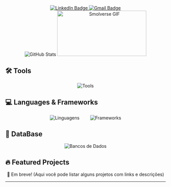<div id="header" align="center">
  <div id="badges">
    <a href="https://br.linkedin.com/in/isaac-cleiton-41938225b">
      <img src="https://img.shields.io/badge/LinkedIn-0077B5?style=for-the-badge&logo=linkedin&logoColor=white" alt="LinkedIn Badge" />
    </a>
    <a href="mailto:isaaccleitondasilva@gmail.com">
      <img src="https://img.shields.io/badge/Gmail-D14836?style=for-the-badge&logo=gmail&logoColor=white" alt="Gmail Badge" />
    </a>
  </div>
</div>

<div align="center">
  <img src="https://github-readme-stats.vercel.app/api?username=blueIsaac1&show_icons=true&theme=dark" alt="GitHub Stats" />
  <img src="https://media.giphy.com/media/JqmupuTVZYaQX5s094/giphy.gif" width="280" height="143" alt="Smolverse GIF" />
</div>

## 🛠️ Tools
<div align="center">
  <img src="https://skillicons.dev/icons?i=vscode,linux,kali,raspberrypi,github,git,docker,aws,azure" alt="Tools" />
</div>

## 💻 Languages & Frameworks
<div align="center">
  <img src="https://skillicons.dev/icons?i=html,css,js,py,java,php" alt="Linguagens" />
  <a>ㅤㅤ</a>
  <img src="https://skillicons.dev/icons?i=django,fastapi,flask,react,laravel" alt="Frameworks" />
</div>

## 🚀 DataBase
<div align="center">
  <img src="https://skillicons.dev/icons?i=mysql,postgres,sqlite,mongodb,redis" alt="Bancos de Dados" />
</div>

## 🔥 Featured Projects
<div align="center">
  🚧 Em breve! (Aqui você pode listar alguns projetos com links e descrições)
</div>

---
